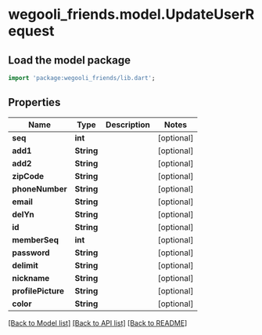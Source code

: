 # wegooli_friends.model.UpdateUserRequest

## Load the model package

```dart
import 'package:wegooli_friends/lib.dart';
```

## Properties

| Name               | Type       | Description | Notes      |
| ------------------ | ---------- | ----------- | ---------- |
| **seq**            | **int**    |             | [optional] |
| **add1**           | **String** |             | [optional] |
| **add2**           | **String** |             | [optional] |
| **zipCode**        | **String** |             | [optional] |
| **phoneNumber**    | **String** |             | [optional] |
| **email**          | **String** |             | [optional] |
| **delYn**          | **String** |             | [optional] |
| **id**             | **String** |             | [optional] |
| **memberSeq**      | **int**    |             | [optional] |
| **password**       | **String** |             | [optional] |
| **delimit**        | **String** |             | [optional] |
| **nickname**       | **String** |             | [optional] |
| **profilePicture** | **String** |             | [optional] |
| **color**          | **String** |             | [optional] |

[[Back to Model list]](../README.md#documentation-for-models)
[[Back to API list]](../README.md#documentation-for-api-endpoints)
[[Back to README]](../README.md)
